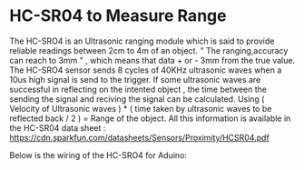 # HC-SR04 to Measure Range

The HC-SRO4 is an Ultrasonic ranging module which is said to provide reliable readings between 2cm to 4m of an object. " The ranging,accuracy can reach to 3mm "
, which means that data + or - 3mm from the true value. The HC-SRO4 sensor sends 8 cycles of 40KHz ultrasonic waves when a 10us high signal is send to the trigger.
If some ultrasonic waves are successful in reflecting on the intented object , the time between the sending the signal and reciving the signal can be calculated.
Using ( Velocity of Ultrasonic waves ) * ( time taken by ultrasonic waves to be reflected back / 2 ) = Range of the object.
All this information is available in the HC-SR04 data sheet : https://cdn.sparkfun.com/datasheets/Sensors/Proximity/HCSR04.pdf

Below is the wiring of the HC-SRO4 for Aduino:


